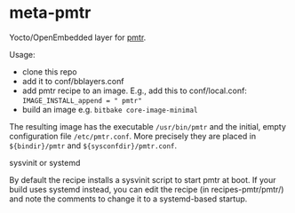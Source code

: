 meta-pmtr
=========

Yocto/OpenEmbedded layer for [pmtr](https://troydhanson.github.com/pmtr).

Usage:

* clone this repo
* add it to conf/bblayers.conf
* add pmtr recipe to an image. E.g., add this to conf/local.conf: `IMAGE_INSTALL_append = " pmtr"`
* build an image e.g. `bitbake core-image-minimal`

The resulting image has the executable `/usr/bin/pmtr` and the initial,
empty configuration file `/etc/pmtr.conf`. More precisely they are placed in
`${bindir}/pmtr` and `${sysconfdir}/pmtr.conf`. 

sysvinit or systemd

By default the recipe installs a sysvinit script to start pmtr at boot.
If your build uses systemd instead, you can edit the recipe (in
recipes-pmtr/pmtr/) and note the comments to change it to a systemd-based startup.

